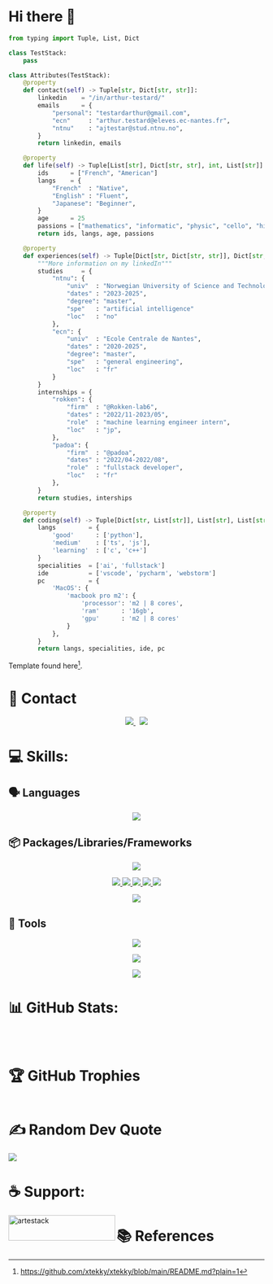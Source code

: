 # Hi there 👋

<!-- 🧑🏼‍🎓 I'm a Franco-American double-degree student at [NTNU](https://www.ntnu.edu/studies/msit) (Norwegian University of Science and Technologies) in the Master of Science in Informatics specializing in artificial intelligence. I come from a preparatory class (French education system) which enabled me to enter the [Ecole Centrale de Nantes](https://www.ec-nantes.fr/) after the competitive entrance exam.  -->

<!-- 🌱 I then try to share on this profile, my projects carried out as part of my studies, but also those carried out for my personal interest, mixing the fields in which I have a particular interest. -->

```python
from typing import Tuple, List, Dict

class TestStack:
    pass

class Attributes(TestStack):
    @property
    def contact(self) -> Tuple[str, Dict[str, str]]:
        linkedin	= "/in/arthur-testard/"
        emails    	= { 
			"personal": "testardarthur@gmail.com",
			"ecn"	  : "arthur.testard@eleves.ec-nantes.fr",
			"ntnu"	  : "ajtestar@stud.ntnu.no",
		}
        return linkedin, emails

	@property
	def life(self) -> Tuple[List[str], Dict[str, str], int, List[str]]:
		ids 	 = ["French", "American"]
		langs	 = {
			"French"  : "Native",
			"English" : "Fluent",
			"Japanese": "Beginner",
		}
		age		 = 25
		passions = ["mathematics", "informatic", "physic", "cello", "hikes"]
		return ids, langs, age, passions

	@property
	def experiences(self) -> Tuple[Dict[str, Dict[str, str]], Dict[str, Dict[str, str]]]:
		"""More information on my linkedIn"""
		studies 	= {
			"ntnu": {
				"univ"	: "Norwegian University of Science and Technology",
				"dates"	: "2023-2025",
				"degree": "master",
				"spe"	: "artificial intelligence"
				"loc"	: "no"
			},
			"ecn": {
				"univ"	: "Ecole Centrale de Nantes",
				"dates"	: "2020-2025",
				"degree": "master",
				"spe"	: "general engineering",
				"loc"	: "fr"
			}
		}
		internships = {
			"rokken": {
				"firm"	: "@Rokken-lab6",
				"dates"	: "2022/11-2023/05",
				"role"	: "machine learning engineer intern",
				"loc"	: "jp",
			},
			"padoa": {
				"firm"	: "@padoa",
				"dates"	: "2022/04-2022/08",
				"role"	: "fullstack developer",
				"loc"	: "fr"
			},
		}
		return studies, interships

	@property
	def coding(self) -> Tuple[Dict[str, List[str]], List[str], List[str], Dict[str]]:
		langs 		  = {
			'good'      : ['python'],
			'medium'	: ['ts', 'js'],
			'learning'	: ['c', 'c++']
		}
		specialities  = ['ai', 'fullstack']
		ide           = ['vscode', 'pycharm', 'webstorm']
		pc            = {
			'MacOS': {
				'macbook pro m2': {
					'processor': 'm2 | 8 cores',
					'ram'      : '16gb',
					'gpu'      : 'm2 | 8 cores'
				}
			},
		}
		return langs, specialities, ide, pc
```
Template found here[^1].

# 💬 Contact

<p align="center">
	<a href="https://www.linkedin.com/in/arthur-testard/">
		<img src="https://img.shields.io/badge/-LINKEDIN-0077B5?style=for-the-badge&logo=linkedin&logoColor=white">
	</a>
	<span>&nbsp;</span>
	<a href="mailto:testardarthur@gmail.com">
		<img src="https://img.shields.io/badge/-GMAIL-D14836?style=for-the-badge&logo=gmail&logoColor=white">
	</a>
</p>

# 💻 Skills:

## 🗣️ Languages
<p align="center">
  <a href="https://skillicons.dev">
    <img src="https://skillicons.dev/icons?i=python,c,cs,cpp,js,ts,css,html,matlab,bash" />
  </a>
</p>

## 📦 Packages/Libraries/Frameworks
<p align="center">
  <a href="https://skillicons.dev">
    <img src="https://skillicons.dev/icons?i=pytorch,tensorflow,sklearn,fastapi,django,flask" />
	<!-- add keras, matplotlib, pandas,numpy-->
  </a>
</p>

<p align="center">
  <a href="https://skillicons.dev">
	<img src="https://img.shields.io/badge/Keras-%23D00000.svg?style=for-the-badge&logo=Keras&logoColor=white"/>
	<img src="https://img.shields.io/badge/Matplotlib-%23ffffff.svg?style=for-the-badge&logo=Matplotlib"/>
	<img src="https://img.shields.io/badge/numpy-%23013243.svg?style=for-the-badge&logo=numpy&logoColor=white"/>
    <img src="https://img.shields.io/badge/pandas-%23150458.svg?style=for-the-badge&logo=pandas&logoColor=white"/>
	<img src="https://img.shields.io/badge/SciPy-%230C55A5.svg?style=for-the-badge&logo=scipy&logoColor=%white"/>
  </a>
</p>

<p align="center">
  <a href="https://skillicons.dev">
    <img src="https://skillicons.dev/icons?i=npm,yarn,react,nextjs,nodejs" 
	/>
  </a>
</p>

## 🔨 Tools


<p align="center">
  <a href="https://skillicons.dev">
    <img src="https://skillicons.dev/icons?i=apple,linux,ubuntu,windows" 
	/>
  </a>
</p>


<p align="center">
  <a href="https://skillicons.dev">
    <img src="https://skillicons.dev/icons?i=git,github,stackoverflow,docker,postgres,sqlite,azure,firebase,tailwind,latex," 
	/>
  </a>
</p>

<p align="center">
  <a href="">
    <img src="https://img.shields.io/badge/CIRCLECI-02303A.svg?style=for-the-badge&logo=CIRCLECI&logoColor=white&color=%23343434" 
	/>
  </a>
</p>


# 📊 GitHub Stats:

<p href="" align="center">
    <img alt="" src="
		https://github-readme-stats.vercel.app/api?username=art-test-stack&theme=tokyonight&show_icons=true&locale=en">
</p>

<!-- <p href="" align="center">
    <img alt="" src="
		https://github-readme-streak-stats.herokuapp.com/?user=art-test-stack&theme=tokyonight&">
</p> -->


<p href="https://git.io/streak-stats" align="center">
    <img alt="" src="
		https://streak-stats.demolab.com?user=art-test-stack&theme=tokyonight&hide_border=false">
</p>

<!-- [![GitHub Streak]()]() -->

<p href="" align="center">
    <img alt="" src="
		https://github-readme-stats.vercel.app/api/top-langs?username=art-test-stack&theme=tokyonight&show_icons=true&locale=en">
</p>


# 🏆 GitHub Trophies

<p href="" align="center">
    <img alt="" src="
		https://github-profile-trophy.vercel.app/?username=art-test-stack&theme=tokyonight">
</p>


# ✍️ Random Dev Quote

![](https://quotes-github-readme.vercel.app/api?type=horizontal&theme=radical)

# ☕️ Support:

<p href="https://www.buymeacoffee.com/artestack"> 
	<img align="left" src="https://cdn.buymeacoffee.com/buttons/v2/default-yellow.png" height="50" width="210" alt="artestack" />
</p>

<!-- <p href="" align="left">
	<img alt="" src="https://visitcount.itsvg.in/api?id=art-test-stack&icon=0&color=0)](https://visitcount.itsvg.in"/>
</p> -->

<!-- Proudly created with GPRM ( https://gprm.itsvg.in ) -->

# 📚 References

[^1]: https://github.com/xtekky/xtekky/blob/main/README.md?plain=1
